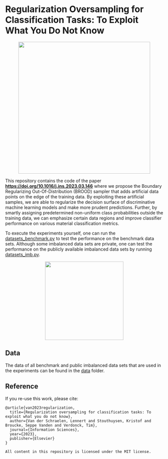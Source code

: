 # Regularization Oversampling for Classification Tasks: To Exploit What You Do Not Know

<p align="center">
<img src="pictures/fructan_free_bread.jpg" width="420">
</p>


This repository contains the code of the paper <b>https://doi.org/10.1016/j.ins.2023.03.146</b> where we propose the Boundary
Regularizing Out-Of-Distribution (BROOD) sampler that adds artificial data points on the edge of the training data. By exploiting
these artificial samples, we are able to regularize the decision surface of discriminative machine learning models and make more
prudent predictions. Further, by smartly assigning predetermined non-uniform class probabilities outside the training data, we can
emphasize certain data regions and improve classifier performance on various material classification metrics.

To execute the experiments yourself, one can run the [datasets_benchmark.py](datasets_benchmark.py) to test the performance on the benchmark data sets. Although some imbalanced data sets are private, one can test the performance on the publicly available imbalanced data sets by running [datasets_imb.py](datasets_imb.py).

<p align="center">
<img src="pictures/brood_animation.gif" width="250" >
</p>

## Data

The data of all benchmark and public imbalanced data sets that are used in the experiments can be found in the [data](data) folder. 

## Reference 

If you re-use this work, please cite:

```
@article{van2023regularization,
  title={Regularization oversampling for classification tasks: To exploit what you do not know},
  author={Van der Schraelen, Lennert and Stouthuysen, Kristof and Broucke, Seppe Vanden and Verdonck, Tim},
  journal={Information Sciences},
  year={2023},
  publisher={Elsevier}
}

All content in this repository is licensed under the MIT license.
